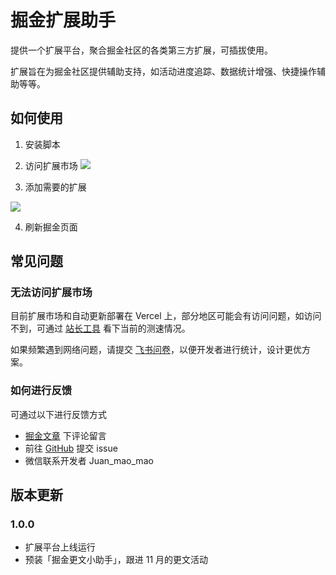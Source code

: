 # 掘金扩展助手

提供一个扩展平台，聚合掘金社区的各类第三方扩展，可插拔使用。

扩展旨在为掘金社区提供辅助支持，如活动进度追踪、数据统计增强、快捷操作辅助等等。

## 如何使用

1. 安装脚本

2. 访问扩展市场
   ![](https://gitee.com/curlly-brackets/pic-bed/raw/master/marketplace-entry.png)

3. 添加需要的扩展

![](https://gitee.com/curlly-brackets/pic-bed/raw/master/marketplace.png)

4. 刷新掘金页面

## 常见问题

### 无法访问扩展市场

目前扩展市场和自动更新部署在 Vercel 上，部分地区可能会有访问问题，如访问不到，可通过 [站长工具](http://tool.chinaz.com/speedtest/juejin-enhancer-extensions.vercel.app) 看下当前的测速情况。

如果频繁遇到网络问题，请提交 [飞书问卷](https://wenjuan.feishu.cn/m?t=sJ1T3Ldvufxi-iye3)，以便开发者进行统计，设计更优方案。

### 如何进行反馈

可通过以下进行反馈方式

- [掘金文章](https://juejin.cn/post/7026913066228465695) 下评论留言
- 前往 [GitHub](https://github.com/curly210102/juejin-enhancer-userscript) 提交 issue
- 微信联系开发者 Juan_mao_mao

## 版本更新

### 1.0.0

- 扩展平台上线运行
- 预装「掘金更文小助手」，跟进 11 月的更文活动
